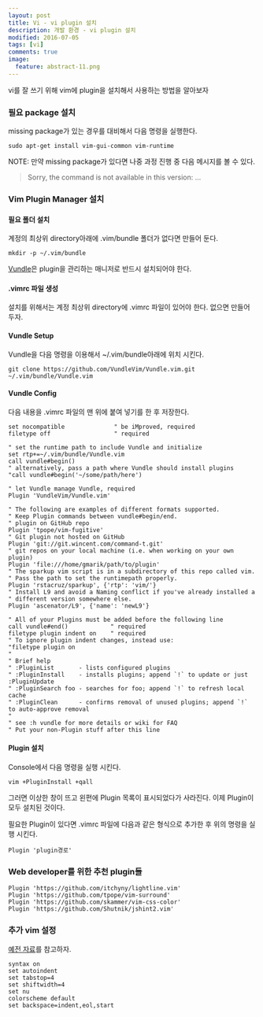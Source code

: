 ```yaml
---
layout: post
title: Vi - vi plugin 설치
description: 개발 환경 - vi plugin 설치
modified: 2016-07-05
tags: [vi]
comments: true
image:
  feature: abstract-11.png
---
```

vi를 잘 쓰기 위해 vim에 plugin을 설치해서 사용하는 방법을 알아보자

### 필요 package 설치 

missing package가 있는 경우를 대비해서 다음 명령을 실행한다. 

```
sudo apt-get install vim-gui-common vim-runtime
```

NOTE: 만약 missing package가 있다면 나중 과정 진행 중 다음 메시지를 볼 수 있다. 

> Sorry, the command is not available in this version: ...

### Vim Plugin Manager 설치

#### 필요 폴더 설치

계정의 최상위 directory아래에 .vim/bundle 폴더가 없다면 만들어 둔다. 

```
mkdir -p ~/.vim/bundle
```

[Vundle](https://github.com/VundleVim/Vundle.vim)은 plugin을 관리하는 매니저로 반드시 설치되어야 한다. 

#### .vimrc 파일 생성

설치를 위해서는 계정 최상위 directory에 .vimrc 파일이 있어야 한다. 없으면 만들어 두자. 

#### Vundle Setup

Vundle을 다음 명령을 이용해서 ~/.vim/bundle아래에 위치 시킨다. 

```
git clone https://github.com/VundleVim/Vundle.vim.git ~/.vim/bundle/Vundle.vim
```

#### Vundle Config

다음 내용을 .vimrc 파일의 맨 위에 붙여 넣기를 한 후 저장한다. 

```
set nocompatible              " be iMproved, required
filetype off                  " required

" set the runtime path to include Vundle and initialize
set rtp+=~/.vim/bundle/Vundle.vim
call vundle#begin()
" alternatively, pass a path where Vundle should install plugins
"call vundle#begin('~/some/path/here')

" let Vundle manage Vundle, required
Plugin 'VundleVim/Vundle.vim'

" The following are examples of different formats supported.
" Keep Plugin commands between vundle#begin/end.
" plugin on GitHub repo
Plugin 'tpope/vim-fugitive'
" Git plugin not hosted on GitHub
Plugin 'git://git.wincent.com/command-t.git'
" git repos on your local machine (i.e. when working on your own plugin)
Plugin 'file:///home/gmarik/path/to/plugin'
" The sparkup vim script is in a subdirectory of this repo called vim.
" Pass the path to set the runtimepath properly.
Plugin 'rstacruz/sparkup', {'rtp': 'vim/'}
" Install L9 and avoid a Naming conflict if you've already installed a
" different version somewhere else.
Plugin 'ascenator/L9', {'name': 'newL9'}

" All of your Plugins must be added before the following line
call vundle#end()            " required
filetype plugin indent on    " required
" To ignore plugin indent changes, instead use:
"filetype plugin on
"
" Brief help
" :PluginList       - lists configured plugins
" :PluginInstall    - installs plugins; append `!` to update or just :PluginUpdate
" :PluginSearch foo - searches for foo; append `!` to refresh local cache
" :PluginClean      - confirms removal of unused plugins; append `!` to auto-approve removal
"
" see :h vundle for more details or wiki for FAQ
" Put your non-Plugin stuff after this line
```

#### Plugin 설치  

Console에서 다음 명령을 실행 시킨다. 

```
vim +PluginInstall +qall
```

그러면 이상한 창이 뜨고 왼편에 Plugin 목록이 표시되었다가 사라진다. 
이제 Plugin이 모두 설치된 것이다. 

필요한 Plugin이 있다면 .vimrc 파일에 다음과 같은 형식으로 추가한 후 위의 명령을 실행 시킨다. 

```
Plugin 'plugin경로'
```

### Web developer를 위한 추천 plugin들 

```
Plugin 'https://github.com/itchyny/lightline.vim'
Plugin 'https://github.com/tpope/vim-surround'
Plugin 'https://github.com/skammer/vim-css-color'
Plugin 'https://github.com/Shutnik/jshint2.vim'
```

### 추가 vim 설정

[예전 자료](http://hochulshin.com/dev-linux-vi-mimimal-setting/)를 참고하자. 

```
syntax on
set autoindent
set tabstop=4
set shiftwidth=4
set nu
colorscheme default
set backspace=indent,eol,start
```

